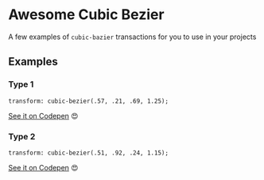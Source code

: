 # Awesome Cubic Bezier

A few examples of `cubic-bazier` transactions for you to use in your projects

## Examples

### Type 1
```
transform: cubic-bezier(.57, .21, .69, 1.25);
```

[See it on Codepen](https://codepen.io/gabrielferreira/full/RBbmRy/) :heart_eyes:

### Type 2
```
transform: cubic-bezier(.51, .92, .24, 1.15);
```

[See it on Codepen](https://codepen.io/gabrielferreira/full/ejOqoY/) :heart_eyes:
